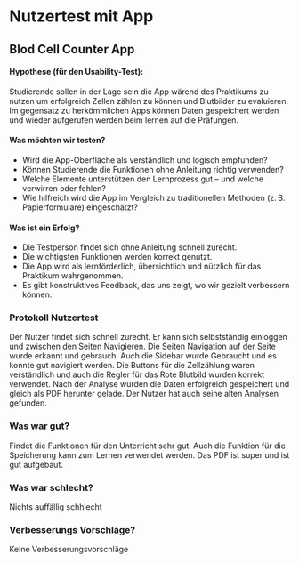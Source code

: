 # Nutzertest mit App

## Blod Cell Counter App

#### Hypothese (für den Usability-Test):
Studierende sollen in der Lage sein die App wärend des Praktikums zu nutzen um erfolgreich Zellen zählen zu können und Blutbilder zu evaluieren. Im gegensatz zu herkömmlichen Apps können Daten gespeichert werden und wieder aufgerufen werden beim lernen auf die Präfungen.

#### Was möchten wir testen?
- Wird die App-Oberfläche als verständlich und logisch empfunden?
- Können Studierende die Funktionen ohne Anleitung richtig verwenden?
- Welche Elemente unterstützen den Lernprozess gut – und welche verwirren oder fehlen?
- Wie hilfreich wird die App im Vergleich zu traditionellen Methoden (z. B. Papierformulare) eingeschätzt?

#### Was ist ein Erfolg?
- Die Testperson findet sich ohne Anleitung schnell zurecht.
- Die wichtigsten Funktionen werden korrekt genutzt.
- Die App wird als lernförderlich, übersichtlich und nützlich für das Praktikum wahrgenommen.
- Es gibt konstruktives Feedback, das uns zeigt, wo wir gezielt verbessern können.

### Protokoll Nutzertest
Der Nutzer findet sich schnell zurecht. Er kann sich selbstständig einloggen und zwischen den Seiten Navigieren. 
Die Seiten Navigation auf der Seite wurde erkannt und gebrauch. Auch die Sidebar wurde Gebraucht und es konnte gut navigiert werden. Die Buttons für die Zellzählung waren verständlich und auch die Regler für das Rote Blutbild wurden korrekt verwendet. 
Nach der Analyse wurden die Daten erfolgreich gespeichert und gleich als PDF herunter gelade. Der Nutzer hat auch seine alten Analysen gefunden.

### Was war gut?
Findet die Funktionen für den Unterricht sehr gut. Auch die Funktion für die Speicherung kann zum Lernen verwendet werden.
Das PDF ist super und ist gut aufgebaut. 

### Was war schlecht?
Nichts auffällig schhlecht

### Verbesserungs Vorschläge?
Keine Verbesserungsvorschläge



